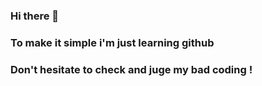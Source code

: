 ### Hi there 👋
### To make it simple i'm just learning github
### Don't hesitate to check and juge my bad coding !


<!--
**Gnarks/Gnarks** is a ✨ _special_ ✨ repository because its `README.md` (this file) appears on your GitHub profile.


-->
